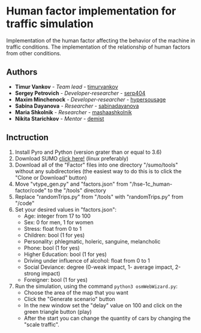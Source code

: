 # Human factor implementation for traffic simulation

Implementation of the human factor affecting the behavior of the machine in traffic conditions. The implementation of the relationship of human factors from other conditions.

## Authors

* **Timur Vankov** - *Team lead* - [timurvankov](https://github.com/timurvankov)
* **Sergey Petrovich** - *Developer-researcher* - [serp404](https://github.com/serp404)
* **Maxim Minchenock** - *Developer-researcher* - [hypersousage](https://github.com/hypersousage)
* **Sabina Dayanova** - *Researcher* - [sabinadayanova](https://github.com/sabinadayanova)
* **Maria Shkolnik** - *Researcher* - [mashaashkolnik](https://github.com/mashaashkolnik)
* **Nikita Starichkov** - *Mentor* - [demist](https://github.com/demist)

## Inctruction

1. Install Pyro and Python (version grater than or equal to 3.6) 
2. Download SUMO [click here!](https://sumo.dlr.de/docs/Installing.html) (linux preferably)
3. Download all of the "Factor" files into one directory "/sumo/tools" without any subdirectories (the easiest way to do this is to click the "Clone or Download" button)
4. Move "vtype_gen.py" and "factors.json" from "/hse-1c_human-factor/code" to the "/tools" directory
5. Replace "randomTrips.py" from "/tools" with "randomTrips.py" from "/code"
6. Set your desired values in "factors.json":
    - Age: integer from 17 to 100
    - Sex: 0 for men, 1 for women
    - Stress: float from 0 to 1
    - Children: bool (1 for yes)
    - Personality: phlegmatic, holeric, sanguine, melancholic
    - Phone: bool (1 for yes)
    - Higher Education: bool (1 for yes)
    - Driving under influence of alcohol: float from 0 to 1
    - Social Deviance: degree (0-weak impact, 1- average impact, 2-strong impact)
    - Foreigner: bool (1 for yes)
7. Run the simulation, using the command `python3 osmWebWizard.py`:
    - Choose the area of the map that you want
    - Click the "Generate scenario" button
    - In the new window set the "delay" value on 100 and click on the green triangle button (play)
    - After the start you can change the quantity of cars by changing the "scale traffic".
